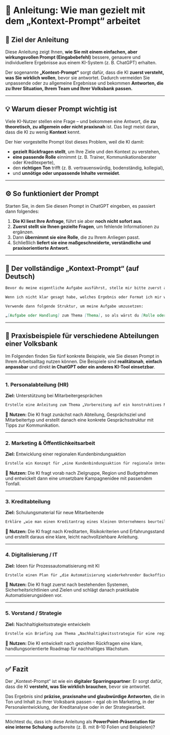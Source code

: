 # 🏦 Anleitung: Wie man gezielt mit dem „Kontext-Prompt“ arbeitet

## 📘 Ziel der Anleitung

Diese Anleitung zeigt Ihnen, **wie Sie mit einem einfachen, aber wirkungsvollen Prompt (Eingabebefehl)** bessere, genauere und individuellere Ergebnisse aus einem KI-System (z. B. ChatGPT) erhalten.

Der sogenannte **„Kontext-Prompt“** sorgt dafür, dass die KI **zuerst versteht, was Sie wirklich wollen**, bevor sie antwortet.
Dadurch vermeiden Sie unpassende oder zu allgemeine Ergebnisse und bekommen **Antworten, die zu Ihrer Situation, Ihrem Team und Ihrer Volksbank passen.**

---

## 💡 Warum dieser Prompt wichtig ist

Viele KI-Nutzer stellen eine Frage – und bekommen eine Antwort, die **zu theoretisch, zu allgemein oder nicht praxisnah** ist.
Das liegt meist daran, dass die KI zu wenig **Kontext** kennt.

Der hier vorgestellte Prompt löst dieses Problem, weil die KI damit:

* **gezielt Rückfragen stellt**, um Ihre Ziele und den Kontext zu verstehen,
* **eine passende Rolle** einnimmt (z. B. Trainer, Kommunikationsberater oder Kreditexperte),
* den **richtigen Ton** trifft (z. B. vertrauenswürdig, bodenständig, kollegial),
* und **unnötige oder unpassende Inhalte vermeidet**.

---

## ⚙️ So funktioniert der Prompt

Starten Sie, in dem Sie diesen Prompt in ChatGPT eingeben, es passiert dann folgendes:

1. **Die KI liest Ihre Anfrage**, führt sie aber **noch nicht sofort aus**.
2. **Zuerst stellt sie Ihnen gezielte Fragen**, um fehlende Informationen zu ergänzen.
3. Dann **übernimmt sie eine Rolle**, die zu Ihrem Anliegen passt.
4. Schließlich **liefert sie eine maßgeschneiderte, verständliche und praxisorientierte Antwort.**

---

## 🧩 Der vollständige „Kontext-Prompt“ (auf Deutsch)

```markdown
Bevor du meine eigentliche Aufgabe ausführst, stelle mir bitte zuerst alle Fragen, die dir fehlen, um meine Anfrage besser zu verstehen. So kannst du deine Antwort persönlicher, genauer und hilfreicher gestalten. Frage nach allem, was du brauchst, um Missverständnisse zu vermeiden und mir wirklich weiterzuhelfen.  

Wenn ich nicht klar gesagt habe, welches Ergebnis oder Format ich mir wünsche, frage auch das nach.  

Verwende dann folgende Struktur, um meine Aufgabe umzusetzen:  

„[Aufgabe oder Handlung] zum Thema [Thema], so als wärst du [Rolle oder Kontext], der einer Person hilft, [Ziel oder Problem] effizient zu erreichen. Formuliere es [Tonfall/Stil]. Vermeide [unerwünschte Elemente].“
```

---

## 🏦 Praxisbeispiele für verschiedene Abteilungen einer Volksbank

Im Folgenden finden Sie fünf konkrete Beispiele, wie Sie diesen Prompt in Ihrem Arbeitsalltag nutzen können.
Die Beispiele sind **realitätsnah**, **einfach anpassbar** und direkt **in ChatGPT oder ein anderes KI-Tool einsetzbar**.

---

### 1. **Personalabteilung (HR)**

**Ziel:** Unterstützung bei Mitarbeitergesprächen

```markdown
Erstelle eine Anleitung zum Thema „Vorbereitung auf ein konstruktives Mitarbeiterentwicklungsgespräch“, so als wärst du ein erfahrener HR-Coach, der eine Führungskraft darin unterstützt, Gespräche klar und wertschätzend zu führen. Formuliere es praxisnah und freundlich. Vermeide theoretischen HR-Fachjargon.
```

💬 **Nutzen:**
Die KI fragt zunächst nach Abteilung, Gesprächsziel und Mitarbeitertyp und erstellt danach eine konkrete Gesprächsstruktur mit Tipps zur Kommunikation.

---

### 2. **Marketing & Öffentlichkeitsarbeit**

**Ziel:** Entwicklung einer regionalen Kundenbindungsaktion

```markdown
Erstelle ein Konzept für „eine Kundenbindungsaktion für regionale Unternehmen“, so als wärst du ein Marketingberater einer Volksbank, der ein kleines Kommunikationsteam begleitet. Formuliere es regional, vertrauenswürdig und bodenständig. Vermeide übertriebene Werbesprache.
```

💬 **Nutzen:**
Die KI fragt vorab nach Zielgruppe, Region und Budgetrahmen und entwickelt dann eine umsetzbare Kampagnenidee mit passendem Tonfall.

---

### 3. **Kreditabteilung**

**Ziel:** Schulungsmaterial für neue Mitarbeitende

```markdown
Erkläre „wie man einen Kreditantrag eines kleinen Unternehmens beurteilt“, so als wärst du ein erfahrener Kreditanalyst, der eine neue Kollegin einarbeitet. Formuliere es schrittweise und verständlich. Vermeide zu lange theoretische Ausführungen.
```

💬 **Nutzen:**
Die KI fragt nach Kreditarten, Risikokriterien und Erfahrungsstand und erstellt daraus eine klare, leicht nachvollziehbare Anleitung.

---

### 4. **Digitalisierung / IT**

**Ziel:** Ideen für Prozessautomatisierung mit KI

```markdown
Erstelle einen Plan für „die Automatisierung wiederkehrender Backoffice-Aufgaben mit KI“, so als wärst du ein Prozessberater, der das Digitalisierungsteam einer Volksbank unterstützt. Formuliere es realistisch, sicherheitsbewusst und datenschutzkonform. Vermeide technische Schlagwörter ohne Erklärung.
```

💬 **Nutzen:**
Die KI fragt zuerst nach bestehenden Systemen, Sicherheitsrichtlinien und Zielen und schlägt danach praktikable Automatisierungsideen vor.

---

### 5. **Vorstand / Strategie**

**Ziel:** Nachhaltigkeitsstrategie entwickeln

```markdown
Erstelle ein Briefing zum Thema „Nachhaltigkeitsstrategie für eine regionale Genossenschaftsbank“, so als wärst du ein Strategieberater, der den Vorstand begleitet. Formuliere es visionär, aber praxisnah. Vermeide akademische Sprache und leere Floskeln.
```

💬 **Nutzen:**
Die KI entwickelt nach gezielten Rückfragen eine klare, handlungsorientierte Roadmap für nachhaltiges Wachstum.

---

## ✅ Fazit

Der „Kontext-Prompt“ ist wie ein **digitaler Sparringspartner**:
Er sorgt dafür, dass die KI **versteht, was Sie wirklich brauchen**, bevor sie antwortet.

Das Ergebnis sind **präzise, praxisnahe und glaubwürdige Antworten**, die in Ton und Inhalt zu Ihrer Volksbank passen – egal ob im Marketing, in der Personalentwicklung, der Kreditanalyse oder in der Strategiearbeit.

---

Möchtest du, dass ich diese Anleitung als **PowerPoint-Präsentation für eine interne Schulung** aufbereite (z. B. mit 8–10 Folien und Beispielen)?

